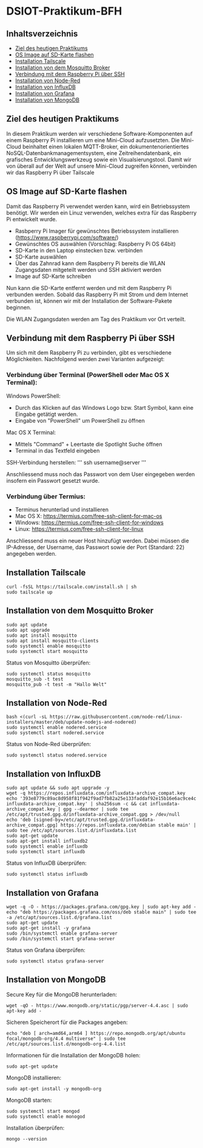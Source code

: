 # DSIOT-Praktikum-BFH

## Inhaltsverzeichnis
* [Ziel des heutigen Praktikums](#Ziel-des-heutigen-Praktikums)
* [OS Image auf SD-Karte flashen](#OS-Image-auf-SD-Karte-flashen)
* [Installation Tailscale](#Installation-Tailscale)
* [Installation von dem Mosquitto Broker](#Installation-von-dem-Mosquitto-Broker)
* [Verbindung mit dem Raspberry Pi über SSH](#Verbindung-mit-dem-Raspberry-Pi-über-SSH)
* [Installation von Node-Red](#Installation-von-Node-Red)
* [Installation von InfluxDB](#Installation-von-InfluxDB)
* [Installation von Grafana](#Installation-von-Grafana)
* [Installation von MongoDB](#Installation-von-MongoDB)

## Ziel des heutigen Praktikums
In diesem Praktikum werden wir verschiedene Software-Komponenten auf einem Raspberry Pi installieren um eine Mini-Cloud aufzusetzten. Die Mini-Cloud beinhaltet einen lokalen MQTT-Broker, ein dokumentenorientiertes NoSQL-Datenbankmanagementsystem, eine Zeitreihendatenbank, ein grafisches Entwicklungswerkzeug sowie ein Visualsierungstool. Damit wir von überall auf der Welt auf unsere Mini-Cloud zugreifen können, verbinden wir das Raspberry Pi über Tailscale

## OS Image auf SD-Karte flashen
Damit das Raspberry Pi verwendet werden kann, wird ein Betriebssystem benötigt. Wir werden ein Linuz verwenden, welches extra für das Raspberry Pi entwickelt wurde.
* Rasbperry Pi Imager für gewünschtes Betriebssystem installieren (https://www.raspberrypi.com/software/)
* Gewünschtes OS auswählen (Vorschlag: Raspberry Pi OS 64bit)
* SD-Karte in den Laptop einstecken bzw. verbinden
* SD-Karte auswählen
* Über das Zahnrad kann dem Raspberry Pi bereits die WLAN Zugangsdaten mitgeteilt werden und SSH aktiviert werden
* Image auf SD-Karte schreiben

Nun kann die SD-Karte entfernt werden und mit dem Raspberry Pi verbunden werden. Sobald das Raspberry Pi mit Strom und dem Internet verbunden ist, können wir mit der Installation der Software-Pakete beginnen.

Die WLAN Zugangsdaten werden am Tag des Praktikum vor Ort verteilt.

## Verbindung mit dem Raspberry Pi über SSH
Um sich mit dem Raspberry Pi zu verbinden, gibt es verschiedene Möglichkeiten. Nachfolgend werden zwei Varianten aufgezeigt:

### Verbindung über Terminal (PowerShell oder Mac OS X Terminal):
Windows PowerShell:
* Durch das Klicken auf das Windows Logo bzw. Start Symbol, kann eine Eingabe getätigt werden.
* Eingabe von "PowerShell" um PowerShell zu öffnen

Mac OS X Terminal:
* Mittels "Command" + Leertaste die Spotlight Suche öffnen
* Terminal in das Textfeld eingeben

SSH-Verbindung herstellen:
'''
ssh username@server
'''

Anschliessend muss noch das Passwort von dem User eingegeben werden insofern ein Passwort gesetzt wurde.

### Verbindung über Termius:
* Terminus herunterlad und installieren
* Mac OS X: https://termius.com/free-ssh-client-for-mac-os
* Windows: https://termius.com/free-ssh-client-for-windows
* Linux: https://termius.com/free-ssh-client-for-linux

Anschliessend muss ein neuer Host hinzufügt werden. Dabei müssen die IP-Adresse, der Username, das Passwort sowie der Port (Standard: 22) angegeben werden.
## Installation Tailscale
```
curl -fsSL https://tailscale.com/install.sh | sh
sudo tailscale up
```

## Installation von dem Mosquitto Broker
```
sudo apt update
sudo apt upgrade
sudo apt install mosquitto 
sudo apt install mosquitto-clients
sudo systemctl enable mosquitto
sudo systemctl start mosquitto
```
Status von Mosquitto überprüfen:
```
sudo systemctl status mosquitto
mosquitto_sub -t test
mosquitto_pub -t test -m "Hallo Welt"
```

## Installation von Node-Red
```
bash <(curl -sL https://raw.githubusercontent.com/node-red/linux-installers/master/deb/update-nodejs-and-nodered)
sudo systemctl enable nodered.service
sudo systemctl start nodered.service
```
Status von Node-Red überprüfen:
```
sudo systemctl status nodered.service
```

## Installation von InfluxDB
```
sudo apt update && sudo apt upgrade -y
wget -q https://repos.influxdata.com/influxdata-archive_compat.key
echo '393e8779c89ac8d958f81f942f9ad7fb82a25e133faddaf92e15b16e6ac9ce4c influxdata-archive_compat.key' | sha256sum -c && cat influxdata-archive_compat.key | gpg --dearmor | sudo tee /etc/apt/trusted.gpg.d/influxdata-archive_compat.gpg > /dev/null
echo 'deb [signed-by=/etc/apt/trusted.gpg.d/influxdata-archive_compat.gpg] https://repos.influxdata.com/debian stable main' | sudo tee /etc/apt/sources.list.d/influxdata.list
sudo apt-get update 
sudo apt-get install influxdb2
sudo systemctl enable influxdb
sudo systemctl start influxdb
```
Status von InfluxDB überprüfen:
```
sudo systemctl status influxdb
```

## Installation von Grafana
```
wget -q -O - https://packages.grafana.com/gpg.key | sudo apt-key add -
echo "deb https://packages.grafana.com/oss/deb stable main" | sudo tee -a /etc/apt/sources.list.d/grafana.list
sudo apt-get update
sudo apt-get install -y grafana
sudo /bin/systemctl enable grafana-server
sudo /bin/systemctl start grafana-server
```
Status von Grafana überprüfen:
```
sudo systemctl status grafana-server
```

## Installation von MongoDB
Secure Key für die MongoDB herunterladen:
```
wget -qO - https://www.mongodb.org/static/pgp/server-4.4.asc | sudo apt-key add -
```
Sicheren Speicherort für die Packages angeben:
```
echo "deb [ arch=amd64,arm64 ] https://repo.mongodb.org/apt/ubuntu focal/mongodb-org/4.4 multiverse" | sudo tee /etc/apt/sources.list.d/mongodb-org-4.4.list
```
Informationen für die Installation der MongoDB holen:
```
sudo apt-get update
```
MongoDB installieren:
```
sudo apt-get install -y mongodb-org
```
MongoDB starten:
```
sudo systemctl start mongod
sudo systemctl enable monogod
```
Installation überprüfen:
```
mongo --version

```

